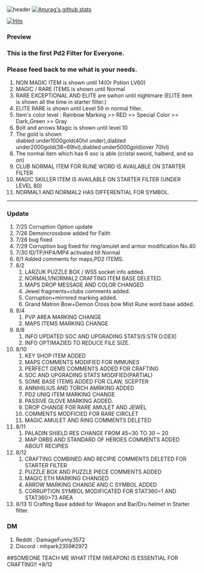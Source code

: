 
![header](https://capsule-render.vercel.app/api?type=Waving&color=gradient&text=%20PiLLLa'sPD2filter%20%20&height=300&fontSize=80)
[![Anurag's github stats](https://github-readme-stats.vercel.app/api?username=PiLLLaa&show_icons=true&theme=synthwave)](https://github.com/PiLLLaa/github-readme-stats)

[![Hits](https://hits.seeyoufarm.com/api/count/incr/badge.svg?url=https%3A%2F%2Fgithub.com%2FPiLLLaa%2Fhit-counter)](https://hits.seeyoufarm.com)
### Preview

 ### This is the first Pd2 Filter for Everyone. 
 ### Please feed back to me what is your needs.
 
 1. NON MAGIC ITEM is shown until 14(Or Potion LV60)
 2. MAGIC / RARE ITEMS is shown until Normal
 3. RARE EXCEPTIONAL AND ELITE are swhon until nightmare (ELITE item is shown all the time in starter filter.)
 4. ELITE RARE is shown until Level 59 in normal filter.
 5. Item's color level : Rainbow Marking >> RED >> Special Color >> Dark_Green >> Gray
 6. Bolt and arrows Magic is shown until level 10
 7. The gold is shown  
    diabled under1000gold(40lvl under),diabled under2000gold(38~69lvl),diabled under5000gold(over 70lvl)
 8. The normal item which has 6 soc is able (cristal sword, halberd, and so on)
 9. CLUB NORMAL ITEM FOR RUNE WORD IS AVAILABLE ON STARTER FILTER
 10. MAGIC SKILLER ITEM IS AVAILABLE ON STARTER FILTER (UNDER LEVEL 80)
 11. NORMAL1 AND NORMAL2 HAS DIFFERENTIAL FOR SYMBOL.
 
----------------------------------------------------------------------------------------------------------------------
### Update
 1. 7/25 Corruption Option update
 2. 7/26 Demoncrossbow added for Faith
 3. 7/26 bug fixed 
 4. 7/29 Corruption bug fixed for ring/amulet and armor modification No.40
 5. 7/30 ID/TP/HP4/MP4 activated till Normal
 6. 8/1 Added comments for maps,PD2 ITEMS.
 7. 8/2 
     1) LARZUK PUZZLE BOX / WSS socket info added.
     2) NORMAL1/NORMAL2 CRAFTING ITEM BASE DELETED.
     3) MAPS DROP MESSAGE AND COLOR CHANGED
     4) Jewel fragments+clubs comments added.
     5) Corruption+mirrored marking added.
     6) Grand Matron Bow+Demon Cross bow Mist Rune word base added.
 8. 8/4 
     1) PVP AREA MARKING CHANGE
     2) MAPS ITEMS MARKING CHANGE
 9. 8/8 
     1) INFO UPDATED SOC AND UPGRADING STATS(S:STR D:DEX)
     2) INFO OPTIMAZIED TO REDUCE FILE SIZE.
 10. 8/10
     1) KEY SHOP ITEM ADDED
     2) MAPS COMMENTS MODIFIED FOR IMMUNES
     3) PERFECT GEMS COMMENTS ADDED FOR CRAFTING
     4) SOC AND UPGRADING STATS MODIFIED(PARTIAL)
     5) SOME BASE ITEMS ADDED FOR CLAW, SCEPTER
     6) ANNIHILIUS AND TORCH AMRKING ADDED
     7) PD2 UNIQ ITEM MARKING CHANGE
     8) PASSIVE GLOVE MARKING ADDED.
     9) DROP CHANGE FOR RARE AMULET AND JEWEL
     10) COMMENTS MODFICIED FOR RARE CIRCLET
     11) MAGIC AMULET AND RING COMMENTS DELETED
 11. 8/11 
     1) PALADIN SHIELD RES CHANGE FROM 45~30 TO 30 ~ 20
     2) MAP ORBS AND STANDARD OF HEROES COMMENTS ADDED ABOUT RECIPIES
 12. 8/12
     1) CRAFTING COMBINED AND RECIPIE COMMENTS DELETED FOR STARTER FILTER
     2) PUZZLE BOX AND PUZZLE PIECE COMMENTS ADDED
     3) MAGIC ETH MARKING CHANGED
     4) ARROW MARKING CHANGE AND C SYMBOL ADDED
     5) CORRUPTION SYMBOL MODIFICATED FOR STAT360=1 AND STAT360>73 AREA
  13. 8/13
     1) Crafting Base added for Weapon and Bar/Dru helmet in Starter filter.

### DM 
  1. Reddit : DamageFunny3572
  2. Discord : mhpark2359#2972

##SOMEONE TEACH ME WHAT ITEM (WEAPON) IS ESSENTIAL FOR CRAFTING!! *8/12
